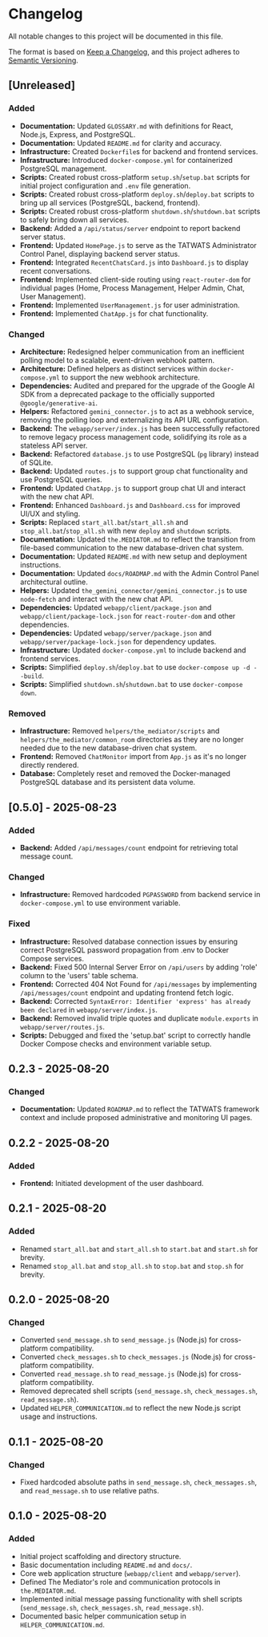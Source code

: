 # Changelog

All notable changes to this project will be documented in this file.

The format is based on [Keep a Changelog](https://keepachangelog.com/en/1.0.0/),
and this project adheres to [Semantic Versioning](https://semver.org/en/2.0.0/).

## [Unreleased]

### Added
- **Documentation:** Updated `GLOSSARY.md` with definitions for React, Node.js, Express, and PostgreSQL.
- **Documentation:** Updated `README.md` for clarity and accuracy.
- **Infrastructure:** Created `Dockerfile`s for backend and frontend services.
- **Infrastructure:** Introduced `docker-compose.yml` for containerized PostgreSQL management.
- **Scripts:** Created robust cross-platform `setup.sh`/`setup.bat` scripts for initial project configuration and `.env` file generation.
- **Scripts:** Created robust cross-platform `deploy.sh`/`deploy.bat` scripts to bring up all services (PostgreSQL, backend, frontend).
- **Scripts:** Created robust cross-platform `shutdown.sh`/`shutdown.bat` scripts to safely bring down all services.
- **Backend:** Added a `/api/status/server` endpoint to report backend server status.
- **Frontend:** Updated `HomePage.js` to serve as the TATWATS Administrator Control Panel, displaying backend server status.
- **Frontend:** Integrated `RecentChatsCard.js` into `Dashboard.js` to display recent conversations.
- **Frontend:** Implemented client-side routing using `react-router-dom` for individual pages (Home, Process Management, Helper Admin, Chat, User Management).
- **Frontend:** Implemented `UserManagement.js` for user administration.
- **Frontend:** Implemented `ChatApp.js` for chat functionality.

### Changed
- **Architecture:** Redesigned helper communication from an inefficient polling model to a scalable, event-driven webhook pattern.
- **Architecture:** Defined helpers as distinct services within `docker-compose.yml` to support the new webhook architecture.
- **Dependencies:** Audited and prepared for the upgrade of the Google AI SDK from a deprecated package to the officially supported `@google/generative-ai`.
- **Helpers:** Refactored `gemini_connector.js` to act as a webhook service, removing the polling loop and externalizing its API URL configuration.
- **Backend:** The `webapp/server/index.js` has been successfully refactored to remove legacy process management code, solidifying its role as a stateless API server.
- **Backend:** Refactored `database.js` to use PostgreSQL (`pg` library) instead of SQLite.
- **Backend:** Updated `routes.js` to support group chat functionality and use PostgreSQL queries.
- **Frontend:** Updated `ChatApp.js` to support group chat UI and interact with the new chat API.
- **Frontend:** Enhanced `Dashboard.js` and `Dashboard.css` for improved UI/UX and styling.
- **Scripts:** Replaced `start_all.bat`/`start_all.sh` and `stop_all.bat`/`stop_all.sh` with new `deploy` and `shutdown` scripts.
- **Documentation:** Updated `the.MEDIATOR.md` to reflect the transition from file-based communication to the new database-driven chat system.
- **Documentation:** Updated `README.md` with new setup and deployment instructions.
- **Documentation:** Updated `docs/ROADMAP.md` with the Admin Control Panel architectural outline.
- **Helpers:** Updated `the_gemini_connector/gemini_connector.js` to use `node-fetch` and interact with the new chat API.
- **Dependencies:** Updated `webapp/client/package.json` and `webapp/client/package-lock.json` for `react-router-dom` and other dependencies.
- **Dependencies:** Updated `webapp/server/package.json` and `webapp/server/package-lock.json` for dependency updates.
- **Infrastructure:** Updated `docker-compose.yml` to include backend and frontend services.
- **Scripts:** Simplified `deploy.sh`/`deploy.bat` to use `docker-compose up -d --build`.
- **Scripts:** Simplified `shutdown.sh`/`shutdown.bat` to use `docker-compose down`.

### Removed
- **Infrastructure:** Removed `helpers/the_mediator/scripts` and `helpers/the_mediator/common_room` directories as they are no longer needed due to the new database-driven chat system.
- **Frontend:** Removed `ChatMonitor` import from `App.js` as it's no longer directly rendered.
- **Database:** Completely reset and removed the Docker-managed PostgreSQL database and its persistent data volume.

## [0.5.0] - 2025-08-23

### Added
- **Backend:** Added `/api/messages/count` endpoint for retrieving total message count.

### Changed
- **Infrastructure:** Removed hardcoded `PGPASSWORD` from backend service in `docker-compose.yml` to use environment variable.

### Fixed
- **Infrastructure:** Resolved database connection issues by ensuring correct PostgreSQL password propagation from .env to Docker Compose services.
- **Backend:** Fixed 500 Internal Server Error on `/api/users` by adding 'role' column to the 'users' table schema.
- **Frontend:** Corrected 404 Not Found for `/api/messages` by implementing `/api/messages/count` endpoint and updating frontend fetch logic.
- **Backend:** Corrected `SyntaxError: Identifier 'express' has already been declared` in `webapp/server/index.js`.
- **Backend:** Removed invalid triple quotes and duplicate `module.exports` in `webapp/server/routes.js`.
- **Scripts:** Debugged and fixed the 'setup.bat' script to correctly handle Docker Compose checks and environment variable setup.

## 0.2.3 - 2025-08-20

### Changed
- **Documentation:** Updated `ROADMAP.md` to reflect the TATWATS framework context and include proposed administrative and monitoring UI pages.

## 0.2.2 - 2025-08-20

### Added
- **Frontend:** Initiated development of the user dashboard.

## 0.2.1 - 2025-08-20

### Added
- Renamed `start_all.bat` and `start_all.sh` to `start.bat` and `start.sh` for brevity.
- Renamed `stop_all.bat` and `stop_all.sh` to `stop.bat` and `stop.sh` for brevity.

## 0.2.0 - 2025-08-20

### Changed
- Converted `send_message.sh` to `send_message.js` (Node.js) for cross-platform compatibility.
- Converted `check_messages.sh` to `check_messages.js` (Node.js) for cross-platform compatibility.
- Converted `read_message.sh` to `read_message.js` (Node.js) for cross-platform compatibility.
- Removed deprecated shell scripts (`send_message.sh`, `check_messages.sh`, `read_message.sh`).
- Updated `HELPER_COMMUNICATION.md` to reflect the new Node.js script usage and instructions.

## 0.1.1 - 2025-08-20

### Changed
- Fixed hardcoded absolute paths in `send_message.sh`, `check_messages.sh`, and `read_message.sh` to use relative paths.

## 0.1.0 - 2025-08-20

### Added
- Initial project scaffolding and directory structure.
- Basic documentation including `README.md` and `docs/`.
- Core web application structure (`webapp/client` and `webapp/server`).
- Defined The Mediator's role and communication protocols in `the.MEDIATOR.md`.
- Implemented initial message passing functionality with shell scripts (`send_message.sh`, `check_messages.sh`, `read_message.sh`).
- Documented basic helper communication setup in `HELPER_COMMUNICATION.md`.
